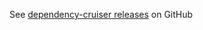 See [dependency-cruiser releases](https://github.com/sverweij/dependency-cruiser/releases) on GitHub
